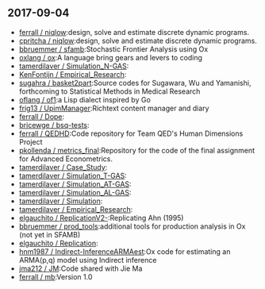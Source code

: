 ## 2017-09-04

* [ferrall / niqlow](https://github.com/ferrall/niqlow):design, solve and estimate discrete dynamic programs.
* [cpritcha / niqlow](https://github.com/cpritcha/niqlow):design, solve and estimate discrete dynamic programs.
* [bbruemmer / sfamb](https://github.com/bbruemmer/sfamb):Stochastic Frontier Analysis using Ox
* [oxlang / ox](https://github.com/oxlang/ox):A language bring gears and levers to coding
* [tamerdilaver / Simulation_N-GAS](https://github.com/tamerdilaver/Simulation_N-GAS):
* [KenFontijn / Empirical_Research](https://github.com/KenFontijn/Empirical_Research):
* [sugahra / basket2part](https://github.com/sugahra/basket2part):Source codes for Sugawara, Wu and Yamanishi, forthcoming to Statistical Methods in Medical Research
* [oflang / of1](https://github.com/oflang/of1):a Lisp dialect inspired by Go
* [frig13 / UpimManager](https://github.com/frig13/UpimManager):Richtext content manager and diary
* [ferrall / Dope](https://github.com/ferrall/Dope):
* [bricewge / bsq-tests](https://github.com/bricewge/bsq-tests):
* [ferrall / QEDHD](https://github.com/ferrall/QEDHD):Code repository for Team QED's Human Dimensions Project
* [pkollenda / metrics_final](https://github.com/pkollenda/metrics_final):Repository for the code of the final assignment for Advanced Econometrics.
* [tamerdilaver / Case_Study](https://github.com/tamerdilaver/Case_Study):
* [tamerdilaver / Simulation_T-GAS](https://github.com/tamerdilaver/Simulation_T-GAS):
* [tamerdilaver / Simulation_AT-GAS](https://github.com/tamerdilaver/Simulation_AT-GAS):
* [tamerdilaver / Simulation_AL-GAS](https://github.com/tamerdilaver/Simulation_AL-GAS):
* [tamerdilaver / Simulation](https://github.com/tamerdilaver/Simulation):
* [tamerdilaver / Empirical_Research](https://github.com/tamerdilaver/Empirical_Research):
* [elgauchito / ReplicationV2-](https://github.com/elgauchito/ReplicationV2-):Replicating Ahn (1995)
* [bbruemmer / prod_tools](https://github.com/bbruemmer/prod_tools):additional tools for production analysis in Ox (not yet in SFAMB)
* [elgauchito / Replication](https://github.com/elgauchito/Replication):
* [hnm1987 / Indirect-InferenceARMAest](https://github.com/hnm1987/Indirect-InferenceARMAest):Ox code for estimating an ARMA(p,q) model using Indirect inference
* [jma212 / JM](https://github.com/jma212/JM):Code shared with Jie Ma
* [ferrall / mb](https://github.com/ferrall/mb):Version 1.0
